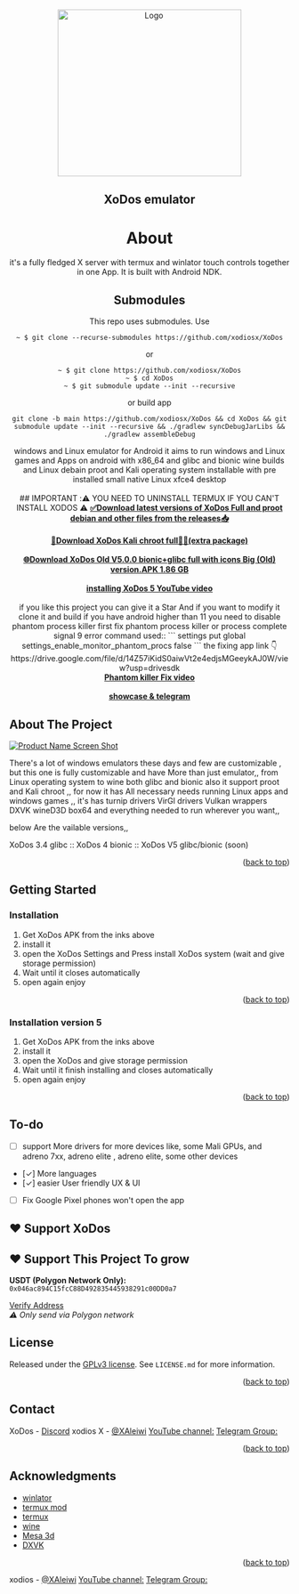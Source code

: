 <!-- Improved compatibility of back t<!-- Improved compatibility of back to top link: See:  -->
<a id="readme-top"></a>


<!-- PROJECT SHIELDS -->


<!-- PROJECT LOGO -->
<br />
<div align="center">
  <a href="https://github.com/xodiosx/XoDos/blob/main/Logo.png">
    <img src="https://github.com/xodiosx/XoDos/blob/main/Logo.png" alt="Logo" width="330" height="300">
  </a>

## XoDos emulator

# About
it's a fully fledged X server with termux and winlator touch controls together in one App. It is built with Android NDK.

## Submodules
This repo uses submodules. Use 

```
~ $ git clone --recurse-submodules https://github.com/xodiosx/XoDos
```
or
```
~ $ git clone https://github.com/xodiosx/XoDos
~ $ cd XoDos
~ $ git submodule update --init --recursive
```

or build app
```
git clone -b main https://github.com/xodiosx/XoDos && cd XoDos && git submodule update --init --recursive && ./gradlew syncDebugJarLibs && ./gradlew assembleDebug
```
  <p align="center">
    windows and Linux emulator for Android it aims to run windows and Linux games and Apps on android with x86_64 and glibc and bionic wine builds and Linux debain proot and Kali operating system installable with pre installed small native Linux xfce4 desktop 
        <br />
      <br />
      ## IMPORTANT :⚠️ YOU NEED TO UNINSTALL TERMUX IF YOU CAN'T INSTALL XODOS ⚠️
    <a href="https://github.com/xodiosx/XoDos/releases"><strong>✅Download latest versions of XoDos Full and proot debian and other files from the releases📥</strong></a>
    <br />
    <br />
      <a href="https://www.mediafire.com/file/8mkdjxq0waq26vz/XoDos-kali.tar.xz/file"><strong>🎁Download XoDos Kali chroot full🧩➕(extra package)</strong></a>
    <br />
    <br />
    <a href="https://www.mediafire.com/file/37dw6t855d3xcgv/XoDos-V5_full_arm64-v8a.apk/file"><strong>🌐Download XoDos Old V5.0.0 bionic+glibc full with icons Big (Old) version.APK 1.86 GB</strong></a>
    <br />
    <br />
    <a href="https://youtu.be/iY-NcRbcofo?si=t2qnuzIf618Of8Zi"><strong>installing XoDos 5 YouTube video</strong></a>
      <br />
      <br />
      if you like this project you can give it a Star And if you want to modify it clone it and build
      if you have android higher than 11 you need to disable phantom process killer first 
fix phantom process killer or process complete signal 9 error
command used::
```
settings put global settings_enable_monitor_phantom_procs false
```
the fixing app link 👇
https://drive.google.com/file/d/14Z57iKidS0aiwVt2e4edjsMGeeykAJ0W/view?usp=drivesdk
      <br />
    <a href="https://youtube.com/shorts/5vOUHn_qvis?si=UkQq6aZV8SVtECwq"><strong>Phantom killer Fix video</strong></a>
      <br />
    <br />
    <a href="https://sites.google.com/view/xodos/home"><strong>showcase & telegram</strong></a>
  </p>
</div>



<!-- TABLE OF CONTENTS -->



<!-- ABOUT THE PROJECT -->
## About The Project

[![Product Name Screen Shot][product-screenshot]](https://youtu.be/WPfbSrp5EFI?si=thZkm_WIWnFk6l3g)

There's a lot of windows emulators these days and few are customizable , but this one is fully customizable and have More than just emulator,, from Linux operating system to wine both glibc and bionic also it support proot and Kali chroot ,, for now it has All necessary needs running Linux apps and windows games ,,
it's has 
turnip drivers
VirGl drivers
Vulkan wrappers
DXVK
wineD3D
box64
and everything needed to run wherever you want,,

below Are the vailable versions,,

XoDos 3.4 glibc ::
XoDos 4 bionic ::
XoDos V5 glibc/bionic (soon)
<p align="right">(<a href="#readme-top">back to top</a>)</p>

<!-- GETTING STARTED -->
## Getting Started

### Installation

1. Get XoDos APK from the inks above
2. install it
3. open the XoDos Settings and Press install XoDos system (wait and give storage permission)
4. Wait until it closes automatically 
5. open again enjoy

<p align="right">(<a href="#readme-top">back to top</a>)</p>

### Installation version 5

1. Get XoDos APK from the inks above
2. install it
3. open the XoDos and give storage permission
4. Wait until it finish installing and closes automatically 
5. open again enjoy

<p align="right">(<a href="#readme-top">back to top</a>)</p>


<!-- USAGE EXAMPLES -->


<!-- ROADMAP -->
## To-do

- [ ] support More drivers for more devices like, some Mali GPUs, and adreno 7xx, adreno elite , adreno elite, some other devices
- [✓] More languages
- [✓] easier User friendly UX & UI
- [ ] Fix Google Pixel phones won't open the app


<!-- CONTRIBUTING -->

## ❤️ Support XoDos
<a id="support"></a> <!-- Anchor for funding button -->
## ❤️ Support This Project To grow

**USDT (Polygon Network Only):**  
```0x046ac894C15fcC88D492835445938291c00DD0a7```

[Verify Address](https://polygonscan.com/address/0x046ac894C15fcC88D492835445938291c00DD0a7)  
*⚠️ Only send via Polygon network*

<!-- LICENSE -->

## License
Released under the [GPLv3 license](https://www.gnu.org/licenses/gpl-3.0.html).
 See `LICENSE.md` for more information.

<p align="right">(<a href="#readme-top">back to top</a>)</p>



<!-- CONTACT -->

## Contact
XoDos - [Discord](https://discord.gg/d2ChVhPfnF)
xodios X - [@XAleiwi](https://x.com/XAleiwi)
[YouTube channel:](https://www.youtube.com/@xodmods5082)
 [Telegram Group:](https://t.me/xodemulatorr)




<p align="right">(<a href="#readme-top">back to top</a>)</p>


<!-- ACKNOWLEDGMENTS -->
## Acknowledgments
* [winlator](https://github.com/brunodev85/winlator)
* [termux mod](https://github.com/jiaxinchen-max/)
* [termux](https://github.com/termux)
* [wine](https://www.winehq.org)
* [Mesa 3d](https://www.mesa3d.org)
* [DXVK](https://github.com/ValveSoftware/dxvk)
<p align="right">(<a href="#readme-top">back to top</a>)</p>



<!-- MARKDOWN LINKS & IMAGES -->
<!-- https://www.markdownguide.org/basic-syntax/#reference-style-links -->
[contributors-shield]: https://img.shields.io/github/contributors/github_username/repo_name.svg?style=for-the-badge
[contributors-url]: https://github.com/xodiosx/XoDos/graphs/contributors
[forks-shield]: https://img.shields.io/github/forks/github_username/repo_name.svg?style=for-the-badge
[forks-url]: https://github.com/xodiosx/XoDos/network/members
[stars-shield]: https://img.shields.io/github/stars/github_username/repo_name.svg?style=for-the-badge
[stars-url]: https://github.com/xodiosx/XoDos/stargazers
[issues-shield]: https://img.shields.io/github/issues/github_username/repo_name.svg?style=for-the-badge
[issues-url]: https://github.com/xodiosx/XoDos/issues
[license-shield]: https://img.shields.io/github/license/github_username/repo_name.svg?style=for-the-badge
[license-url]: https://github.com/xodiosx/XoDos/blob/master/LICENSE.txt
[linkedin-shield]: https://img.shields.io/badge/-LinkedIn-black.svg?style=for-the-badge&logo=linkedin&colorB=555
[linkedin-url]: https://linkedin.com/in/linkedin_username
[product-screenshot]: images/screenshot.png

xodios - [@XAleiwi](https://x.com/XAleiwi)
[YouTube channel:](https://www.youtube.com/@xodmods5082)
 [Telegram Group:](https://t.me/xodemulatorr)


<a id="readme-top"></a>
